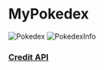 # MyPokedex
![Pokedex](https://user-images.githubusercontent.com/78873117/159762426-cd0e6b00-d642-4bf6-b4bc-991235c0ee7f.png)
![PokedexInfo](https://user-images.githubusercontent.com/78873117/159762823-6febfd84-2926-4895-9b90-8f244c5c104a.png)
### [Credit API](https://github.com/mtrdp642/PokeApiNet)
